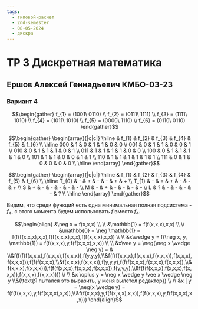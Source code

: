 ```yaml
---
tags:
  - типовой-расчет
  - 2nd-semester
  - 08-05-2024
  - дискра
---
```


# ТР 3 Дискретная математика

## Ершов Алексей Геннадьевич КМБО-03-23

### Вариант 4

$$\begin{gather}
f_{1} = (1001\ 0110) \\
f_{2} = (0111\ 1111) \\
f_{3} = (1111\ 1010) \\
f_{4} = (1011\ 1010) \\
f_{5} = (0000\ 1110) \\
f_{6} = (0110\ 0110)
\end{gather}$$

$$\begin{gather}
\begin{array}{|c|c|}
\hline & f_{1} & f_{2} & f_{3} & f_{4} & f_{5} & f_{6} \\
\hline
000 & 1 & 0 & 1 & 1 & 0 & 0 \\
001 & 0 & 1 & 1 & 0 & 0 & 1 \\
010 & 0 & 1 & 1 & 1 & 0 & 1 \\
011 & 1 & 1 & 1 & 1 & 0 & 0 \\
100 & 0 & 1 & 1 & 1 & 1 & 0 \\
101 & 1 & 1 & 0 & 0 & 1 & 1 \\
110 & 1 & 1 & 1 & 1 & 1 & 1 \\
111 & 0 & 1 & 0 & 0 & 0 & 0 \\
\hline
\end{array}
\end{gather}$$

$$\begin{gather}
\begin{array}{|c|c|}
\hline & f_{1} & f_{2} & f_{3} & f_{4} & f_{5} & f_{6} \\
\hline
T_{0} & - & + & - & - & + & + \\
T_{1} & - & + & + & - & - & + \\
S & + & - & - & - & - & - \\
M & - & + & - & - & - & - \\
L & ? & - & - & - & - & ? \\
\hline
\end{array}
\end{gather}$$

Видим, что среди функций есть одна минимальная полная подсистема - $f_{4}$, с этого момента будем использовать $f$ вместо $f_{4}$.

$$\begin{align}
&\neg x = f(x,x,x) \\
\\
&\mathbb{1} = f(f(x,x,x),x,x) \\
\\
&\mathbb{0} = \neg \mathbb{1} = f(f(f(x,x,x),x,x),f(f(x,x,x),x,x),f(f(x,x,x),x,x)) \\
\\
&x\wedge y = f(\neg x, y, \mathbb{1}) = f(f(x,x,x),y,f(f(x,x,x),x,x)) \\
\\
&x\vee y = \neg(\neg x \wedge \neg y) =  & \\&f(f(f(f(x,x,x),f(x,x,x),f(x,x,x)),f(y,y,y),\\&f(f(f(x,x,x),f(x,x,x),f(x,x,x)),f(x,x,x),f(x,x,x))),f(f(f(x,x,x),\\&f(x,x,x),f(x,x,x)),f(y,y,y),f(f(f(x,x,x),f(x,x,x),f(x,x,x)),\\&f(x,x,x),f(x,x,x))),f(f(f(x,x,x),f(x,x,x),f(x,x,x)),f(y,y,y),\\&f(f(f(x,x,x),f(x,x,x),f(x,x,x)),f(x,x,x),f(x,x,x)))) \\
\\
&x \oplus y = \neg x \wedge y \vee x \wedge \neg y \\&(\text{Я пытался это выразить, у меня вылетел редактор}) \\
\\
&x | y = \neg(x \wedge y) = f(f(f(x,x,x),y,f(f(x,x,x),x,x)),\\&f(f(x,x,x),y,f(f(x,x,x),x,x)),f(f(x,x,x),y,f(f(x,x,x),x,x)))
\end{align}$$

